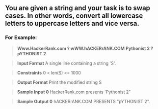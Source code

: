## You are given a string and your task is to swap cases. In other words, convert all lowercase letters to uppercase letters and vice versa.

### For Example:
>**Www.HackerRank.com ? wWW.hACKERrANK.COM**
>**Pythonist 2 ? pYTHONIST 2**

>**Input Format**
>A single line containing a string 'S'.

>**Constraints**
>0 < len(S) <= 1000

>**Output Format**
>Print the modified string S

>**Sample Input 0**
>HackerRank.com presents 'Pythonist 2"

>**Sample Output 0**
>hACKERrANK.COM PRESENTS "pYTHONIST 2".